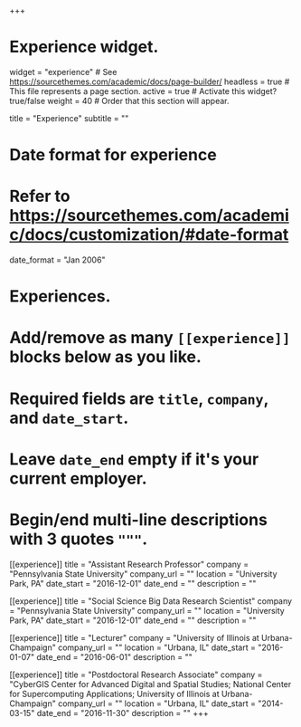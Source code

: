 +++
# Experience widget.
widget = "experience"  # See https://sourcethemes.com/academic/docs/page-builder/
headless = true  # This file represents a page section.
active = true  # Activate this widget? true/false
weight = 40  # Order that this section will appear.

title = "Experience"
subtitle = ""

# Date format for experience
#   Refer to https://sourcethemes.com/academic/docs/customization/#date-format
date_format = "Jan 2006"

# Experiences.
#   Add/remove as many `[[experience]]` blocks below as you like.
#   Required fields are `title`, `company`, and `date_start`.
#   Leave `date_end` empty if it's your current employer.
#   Begin/end multi-line descriptions with 3 quotes `"""`.
[[experience]]
  title = "Assistant Research Professor"
  company = "Pennsylvania State University"
  company_url = ""
  location = "University Park, PA"
  date_start = "2016-12-01"
  date_end = ""
  description = ""

[[experience]]
  title = "Social Science Big Data Research Scientist"
  company = "Pennsylvania State University"
  company_url = ""
  location = "University Park, PA"
  date_start = "2016-12-01"
  date_end = ""
  description = ""

[[experience]]
  title = "Lecturer"
  company = "University of Illinois at Urbana-Champaign"
  company_url = ""
  location = "Urbana, IL"
  date_start = "2016-01-07"
  date_end = "2016-06-01"
  description = ""

[[experience]]
  title = "Postdoctoral Research Associate"
  company = "CyberGIS Center for Advanced Digital and Spatial Studies; National Center for Supercomputing Applications; University of Illinois at Urbana-Champaign"
  company_url = ""
  location = "Urbana, IL"
  date_start = "2014-03-15"
  date_end = "2016-11-30"
  description = ""
+++
